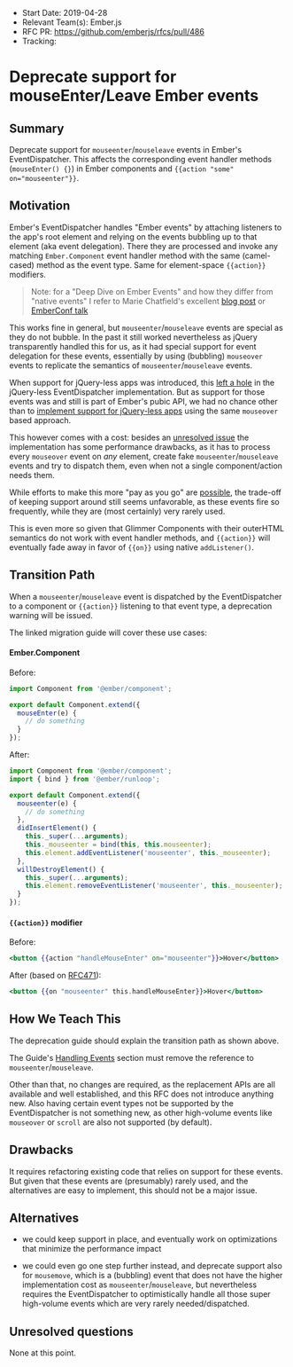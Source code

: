 - Start Date: 2019-04-28
- Relevant Team(s): Ember.js
- RFC PR: https://github.com/emberjs/rfcs/pull/486
- Tracking: 

# Deprecate support for mouseEnter/Leave Ember events

## Summary

Deprecate support for `mouseenter`/`mouseleave` events in Ember's EventDispatcher. This affects
the corresponding event handler methods (`mouseEnter() {}`) in Ember components and 
`{{action "some" on="mouseenter"}}`. 

## Motivation

Ember's EventDispatcher handles "Ember events" by attaching listeners to the app's root element
and relying on the events bubbling up to that element (aka event delegation). There they 
are processed and invoke any matching `Ember.Component` event handler method with 
the same (camel-cased) method as the event type. Same for element-space `{{action}}` 
modifiers.

> Note: for a "Deep Dive on Ember Events" and how they differ from "native events" I refer to 
Marie Chatfield's excellent 
[blog post](https://medium.com/square-corner-blog/deep-dive-on-ember-events-cf684fd3b808)
or [EmberConf talk](https://youtu.be/G9hXjjHFJVs)

This works fine in general, but `mouseenter`/`mouseleave` events are special as they do
not bubble. In the past it still worked nevertheless as jQuery transparently handled this
for us, as it had special support for event delegation for these events, essentially by using 
(bubbling) `mouseover` events to replicate the semantics of `mouseenter`/`mouseleave` events.

When support for jQuery-less apps was introduced, this [left a hole](https://github.com/emberjs/ember.js/issues/16591)
in the jQuery-less EventDispatcher implementation. But as support for those events was and
still is part of Ember's pubic API, we had no chance other than to [implement support
for jQuery-less apps](https://github.com/emberjs/ember.js/pull/16603) using the same 
`mouseover` based approach.

This however comes with a cost: besides an [unresolved issue](https://github.com/emberjs/ember.js/issues/17228)
the implementation has some performance drawbacks, as it has to process every `mouseover` event on 
*any* element, create fake `mouseenter`/`mouseleave` events and try to dispatch them, even when 
not a single component/action needs them.  

While efforts to make this more "pay as you go" are [possible](https://github.com/emberjs/ember.js/pull/17911), 
the trade-off of keeping support around still seems unfavorable, as these events fire so
frequently, while they are (most certainly) very rarely used.

This is even more so given that Glimmer Components with their outerHTML semantics do not 
work with event handler methods, and `{{action}}` will eventually fade away in favor of
`{{on}}` using native `addListener()`.

## Transition Path

When a `mouseenter`/`mouseleave` event is dispatched by the EventDispatcher to a component
or `{{action}}` listening to that event type, a deprecation warning will be issued.

The linked migration guide will cover these use cases:

#### Ember.Component

Before:

```js
import Component from '@ember/component';

export default Component.extend({
  mouseEnter(e) {
    // do something
  }
});
```

After:

```js
import Component from '@ember/component';
import { bind } from '@ember/runloop';

export default Component.extend({
  mouseenter(e) {
    // do something
  },
  didInsertElement() {
    this._super(...arguments);
    this._mouseenter = bind(this, this.mouseenter);
    this.element.addEventListener('mouseenter', this._mouseenter);
  },
  willDestroyElement() {
    this._super(...arguments);
    this.element.removeEventListener('mouseenter', this._mouseenter);
  }
});
```

#### `{{action}}` modifier

Before:

```hbs
<button {{action "handleMouseEnter" on="mouseenter"}}>Hover</button>
```

After (based on [RFC471](https://github.com/emberjs/rfcs/blob/master/text/0471-on-modifier.md)):

```hbs
<button {{on "mouseenter" this.handleMouseEnter}}>Hover</button>
```

## How We Teach This

The deprecation guide should explain the transition path as shown above.

The Guide's [Handling Events](https://guides.emberjs.com/release/components/handling-events/#toc_event-names)
section must remove the reference to `mouseenter`/`mouseleave`.

Other than that, no changes are required, as the replacement APIs are all available and
well established, and this RFC does not introduce anything new. Also having certain event
types not be supported by the EventDispatcher is not something new, as other high-volume
events like `mouseover` or `scroll` are also not supported (by default).

## Drawbacks

It requires refactoring existing code that relies on support for these events. But given that
these events are (presumably) rarely used, and the alternatives are easy to implement, this
should not be a major issue.

## Alternatives

* we could keep support in place, and eventually work on optimizations that minimize the 
performance impact

* we could even go one step further instead, and deprecate support also for `mousemove`, which is a
(bubbling) event that does not have the higher implementation cost as `mouseenter`/`mouseleave`, 
but nevertheless requires the EventDispatcher to optimistically handle all those super high-volume
events which are very rarely needed/dispatched.

## Unresolved questions

None at this point.
